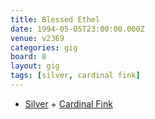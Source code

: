 ```yaml
---
title: Blessed Ethel
date: 1994-05-05T23:00:00.000Z
venue: v2369
categories: gig
board: 8
layout: gig
tags: [silver, cardinal fink]
---
```

+ <a href="/wiki/silver">Silver</a> + <a href="/wiki/cardinal+fink">Cardinal Fink</a>